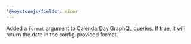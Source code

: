 ```yaml
---
'@keystonejs/fields': minor
---
```


Added a `format` argument to CalendarDay GraphQL queries. If true, it will return the date in the config-provided format.

